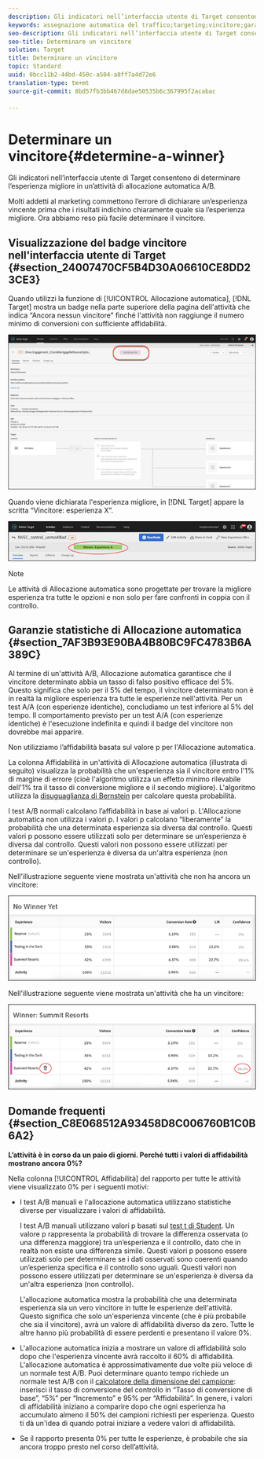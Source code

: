 ```yaml
---
description: Gli indicatori nell’interfaccia utente di Target consentono di determinare l’esperienza migliore in un’attività di allocazione automatica A/B.
keywords: assegnazione automatica del traffico;targeting;vincitore;garanzia statistica;affidabilità;determinazione del vincitore
seo-description: Gli indicatori nell’interfaccia utente di Target consentono di determinare l’esperienza migliore in un’attività di allocazione automatica A/B.
seo-title: Determinare un vincitore
solution: Target
title: Determinare un vincitore
topic: Standard
uuid: 0bcc11b2-44bd-450c-a504-a8ff7a4d72e6
translation-type: tm+mt
source-git-commit: 8bd57fb3bb467d8dae50535b6c367995f2acabac

---
```



# Determinare un vincitore{#determine-a-winner}

Gli indicatori nell’interfaccia utente di Target consentono di determinare l’esperienza migliore in un’attività di allocazione automatica A/B.

Molti addetti al marketing commettono l’errore di dichiarare un’esperienza vincente prima che i risultati indichino chiaramente quale sia l’esperienza migliore. Ora abbiamo reso più facile determinare il vincitore.

## Visualizzazione del badge vincitore nell'interfaccia utente di Target {#section_24007470CF5B4D30A06610CE8DD23CE3}

Quando utilizzi la funzione di [!UICONTROL Allocazione automatica], [!DNL Target] mostra un badge nella parte superiore della pagina dell'attività che indica “Ancora nessun vincitore” finché l'attività non raggiunge il numero minimo di conversioni con sufficiente affidabilità.

![Indicatore Nessun vincitore](/help/c-activities/automated-traffic-allocation/assets/no-winner.png)

Quando viene dichiarata l'esperienza migliore, in [!DNL Target] appare la scritta “Vincitore: esperienza X”.

![](assets/auto_traffic_winner.png)

>[!NOTE]
>
>Le attività di Allocazione automatica sono progettate per trovare la migliore esperienza tra tutte le opzioni e non solo per fare confronti in coppia con il controllo.

## Garanzie statistiche di Allocazione automatica {#section_7AF3B93E90BA4B80BC9FC4783B6A389C}

Al termine di un'attività A/B, Allocazione automatica garantisce che il vincitore determinato abbia un tasso di falso positivo efficace del 5%. Questo significa che solo per il 5% del tempo, il vincitore determinato non è in realtà la migliore esperienza tra tutte le esperienze nell'attività. Per un test A/A (con esperienze identiche), concludiamo un test inferiore al 5% del tempo. Il comportamento previsto per un test A/A (con esperienze identiche) è l'esecuzione indefinita e quindi il badge del vincitore non dovrebbe mai apparire.

Non utilizziamo l’affidabilità basata sul valore p per l'Allocazione automatica.

La colonna Affidabilità in un'attività di Allocazione automatica (illustrata di seguito) visualizza la probabilità che un'esperienza sia il vincitore entro l'1% di margine di errore (cioè l'algoritmo utilizza un effetto minimo rilevabile dell'1% tra il tasso di conversione migliore e il secondo migliore). L'algoritmo utilizza la [disuguaglianza di Bernstein](https://en.wikipedia.org/wiki/Bernstein_inequalities_(probability_theory)) per calcolare questa probabilità.

I test A/B normali calcolano l’affidabilità in base ai valori p. L'Allocazione automatica non utilizza i valori p. I valori p calcolano “liberamente” la probabilità che una determinata esperienza sia diversa dal controllo. Questi valori p possono essere utilizzati solo per determinare se un’esperienza è diversa dal controllo. Questi valori non possono essere utilizzati per determinare se un'esperienza è diversa da un'altra esperienza (non controllo).

Nell'illustrazione seguente viene mostrata un'attività che non ha ancora un vincitore:

![](assets/no_winner.png)

Nell'illustrazione seguente viene mostrata un'attività che ha un vincitore:

![](assets/winner_found.png)

## Domande frequenti {#section_C8E068512A93458D8C006760B1C0B6A2}

**L’attività è in corso da un paio di giorni. Perché tutti i valori di affidabilità mostrano ancora 0%?**

Nella colonna [!UICONTROL Affidabilità] del rapporto per tutte le attività viene visualizzato 0% per i seguenti motivi:

* I test A/B manuali e l'allocazione automatica utilizzano statistiche diverse per visualizzare i valori di affidabilità.

   I test A/B manuali utilizzano valori p basati sul [test t di Student](https://en.wikipedia.org/wiki/Student%27s_t-test). Un valore p rappresenta la probabilità di trovare la differenza osservata (o una differenza maggiore) tra un’esperienza e il controllo, dato che in realtà non esiste una differenza simile. Questi valori p possono essere utilizzati solo per determinare se i dati osservati sono coerenti quando un’esperienza specifica e il controllo sono uguali. Questi valori non possono essere utilizzati per determinare se un'esperienza è diversa da un'altra esperienza (non controllo).

   L'allocazione automatica mostra la probabilità che una determinata esperienza sia un vero vincitore in tutte le esperienze dell'attività. Questo significa che solo un'esperienza vincente (che è più probabile che sia il vincitore), avrà un valore di affidabilità diverso da zero. Tutte le altre hanno più probabilità di essere perdenti e presentano il valore 0%.

* L'allocazione automatica inizia a mostrare un valore di affidabilità solo dopo che l'esperienza vincente avrà raccolto il 60% di affidabilità. L'allocazione automatica è approssimativamente due volte più veloce di un normale test A/B. Puoi determinare quanto tempo richiede un normale test A/B con il [calcolatore della dimensione del campione](https://docs.adobe.com/content/target-microsite/testcalculator.html): inserisci il tasso di conversione del controllo in “Tasso di conversione di base”, “5%” per “Incremento” e 95% per “Affidabilità”. In genere, i valori di affidabilità iniziano a comparire dopo che ogni esperienza ha accumulato almeno il 50% dei campioni richiesti per esperienza. Questo ti dà un'idea di quando potrai iniziare a vedere valori di affidabilità.
* Se il rapporto presenta 0% per tutte le esperienze, è probabile che sia ancora troppo presto nel corso dell’attività.

